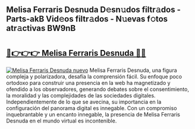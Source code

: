 ## Melisa Ferraris Desnuda D𝚎sn𝚞dos filtr𝚊dos - Parts-akB Vid𝚎os filtr𝚊dos - N𝚞evas f𝚘tos atr𝚊ctivas BW9nB

# <h2><a href="http://mba19cc.tromn.icu/?c=Melisa+Ferraris+Desnuda">🔗👉👉👉 Melisa Ferraris Desnuda 🔗🔗</a></h2>

[![Melisa Ferraris Desnuda nuevo](https://i.imgur.com/pEAQMta.gif)](http://mba19cc.tromn.icu/?c=Melisa+Ferraris+Desnuda)
Melisa Ferraris Desnuda, una figura compleja y polarizadora, desafía la comprensión fácil. Su enfoque poco ortodoxo para construir una presencia en la web ha magnetizado y ofendido a los observadores, generando debates sobre el consentimiento, la moralidad y las complejidades de las sociedades digitales. Independientemente de lo que se avecina, su importancia en la configuración del panorama digital es innegable. Con un compromiso inquebrantable y un encanto innegable, la presencia de Melisa Ferraris Desnuda en el mundo virtual es incontenible.
